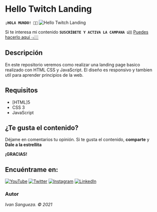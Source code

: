 # Hello Twitch Landing 

**`¡HOLA MUNDO! 👋🏼`**
![Hello Twitch Landing](assets/img/twitch-landing.jpgtwitch?raw=true "Hello Twitch Landing ")

Si te interesa mi contenido **`SUSCRÍBETE Y ACTIVA LA CAMPANA 👆🏼`** [Puedes hacerlo aquí 👈🏼](https://www.youtube.com/channel/UCtjxVKtJvvU71n0_g6eisvA)

## Descripción

En este repositorio veremos como realizar una landing page basico realizado con HTML CSS y JavaScript. El diseño es responsivo y tambien util para aprender principios de la web.

## Requisitos
* [HTML]5
* CSS 3
* JavaScript

## ¿Te gusta el contenido?

Déjame en comentarios tu opinión. 
Si te gusta el contenido, **comparte** y **Dale a la estrellita** 

**¡GRACIAS!**

## Encuéntrame en:

[![YouTube](https://img.shields.io/badge/YouTube-MoureDev-red.svg?style=for-the-badge)](https://www.youtube.com/channel/UCtjxVKtJvvU71n0_g6eisvA)
[![Twitter](https://img.shields.io/badge/twitter-@MoureDev-blue.svg?style=for-the-badge)](https://twitter.com/ivansanguezaX )
[![Instagram](https://img.shields.io/badge/Instagram-MoureDev-orange.svg?style=for-the-badge)](https://www.instagram.com/ivansanguezax/)
[![LinkedIn](https://img.shields.io/badge/LinkedIn-BraisMoure-blue.svg?style=for-the-badge)](https://www.linkedin.com/in/ivansanguezax/)

### Autor
*Ivan Sangueza. © 2021*